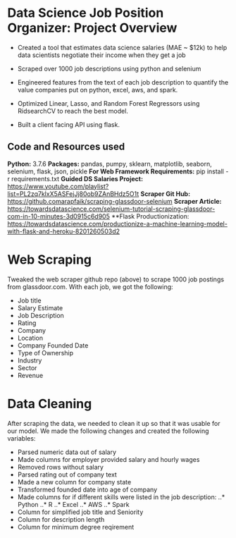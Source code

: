 # Data Science Job Position Organizer: Project Overview

* Created a tool that estimates data science salaries (MAE ~ $12k) to help data scientists negotiate their income when they get a job

* Scraped over 1000 job descriptions using python and selenium

* Engineered features from the text of each job description to quantify the value companies put on python, excel, aws, and spark.

* Optimized Linear, Lasso, and Random Forest Regressors using RidsearchCV to reach the best model.

* Built a client facing API using flask.

## Code and Resources used
**Python:** 3.7.6
**Packages:** pandas, pumpy, sklearn, matplotlib, seaborn, selenium, flask, json, pickle
**For Web Framework Requirements:** pip install -r requirements.txt
**Guided DS Salaries Project:** https://www.youtube.com/playlist?list=PL2zq7klxX5ASFejJj80ob9ZAnBHdz5O1t
**Scraper Git Hub:** https://github.comarapfaik/scraping-glassdoor-selenium
**Scraper Article:** https://towardsdatascience.com/selenium-tutorial-scraping-glassdoor-com-in-10-minutes-3d0915c6d905
**Flask Productionization: https://towardsdatascience.com/productionize-a-machine-learning-model-with-flask-and-heroku-8201260503d2

# Web Scraping

Tweaked the web scraper github repo (above) to scrape 1000 job postings from glassdoor.com. With each job, we got the following:

* Job title
* Salary Estimate
* Job Description
* Rating
* Company
* Location
* Company Founded Date
* Type of Ownership
* Industry
* Sector
* Revenue

# Data Cleaning

After scraping the data, we needed to clean it up so that it was usable for our model.  We made the following changes and created the following variables:

* Parsed numeric data out of salary
* Made columns for employer provided salary and hourly wages
* Removed rows without salary
* Parsed rating out of company text
* Made a new column for company state
* Transformed founded date into age of company
* Made columns for if different skills were listed in the job description:
..* Python
..* R
..* Excel
..* AWS
..* Spark
* Column for simplified job title and Seniority
* Column for description length
* Column for minimum degree reqirement

